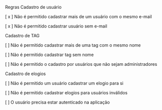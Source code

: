 Regras
Cadastro de usuário

[ x ] Não é permitido cadastrar mais de um usuário com o mesmo e-mail

[ x ] Não é permitido cadastrar usuário sem e-mail

Cadastro de TAG

[ ] Não é permitido cadastrar mais de uma tag com o mesmo nome

[ ] Não é permitido cadastrar tag sem nome

[ ] Não é permitido o cadastro por usuários que não sejam administradores

Cadastro de elogios

[ ] Não é permitido um usuário cadastrar um elogio para si

[ ] Não é permitido cadastrar elogios para usuários inválidos

[ ] O usuário precisa estar autenticado na aplicação